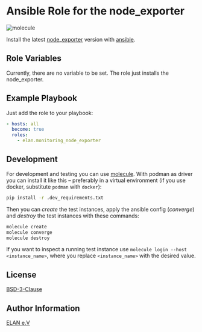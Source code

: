 # Ansible Role for the node_exporter

![molecule](https://github.com/tibroc/monitoring_loki/actions/workflows/molecule.yml/badge.svg)

Install the latest [node_exporter](https://github.com/prometheus/node_exporter) version with [ansible](https://docs.ansible.com/).

## Role Variables

Currently, there are no variable to be set. The role just installs the node_exporter.

## Example Playbook

Just add the role to your playbook:

```yaml
- hosts: all
  become: true
  roles:
    - elan.monitoring_node_exporter
```

## Development

For development and testing you can use [molecule](https://molecule.readthedocs.io/en/latest/).
With podman as driver you can install it like this – preferably in a virtual environment (if you use docker, substitute `podman` with `docker`):

```bash
pip install -r .dev_requirements.txt
```

Then you can *create* the test instances, apply the ansible config (*converge*) and *destroy* the test instances with these commands:

```bash
molecule create
molecule converge
molecule destroy
```

If you want to inspect a running test instance use `molecule login --host <instance_name>`, where you replace `<instance_name>` with the desired value.

## License

[BSD-3-Clause](LICENSE)

## Author Information

[ELAN e.V](https://elan-ev.de/)
